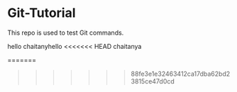 # Git-Tutorial
This repo is used to test Git commands.

hello chaitanyhello
<<<<<<< HEAD
 chaitanya

=======
>>>>>>> 88fe3e1e32463412ca17dba62bd23815ce47d0cd
